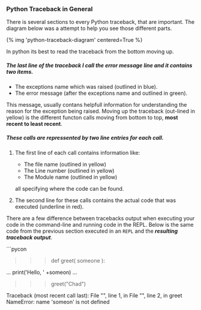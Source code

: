 
### Python Traceback in General

There is several sections to every Python traceback, that are important. The diagram below was a attempt to help you see those different parts.

{% img 'python-traceback-diagram' centered=True %}

In python its best to read the traceback from the bottom moving up.
##### The last line of the traceback I call the error message line and it contains two items.
- The exceptions name which was raised (outlined in blue).
- The error message (after the exceptions name and outlined in green).

This message, usually contans helpfull information for understanding the reason for the exception being raised. Moving up the traceback (out-lined in yellow) is the different functon calls moving from bottom to top, **most recent to least recent**.

##### These calls are repressented by two line entries for each call.
1. The first line of each call contains information like:
    - The file name (outlined in yellow)
    - The Line number (outlined in yellow)
    - The Module name (outlined in yellow)

    all specifying where the code can be found.

2. The second line for these calls contains the actual code that was executed (underline in red).

There are a few difference between tracebacks output when executing your code in the command-line and running code in the REPL.
Below is the same code from the previous section executed in an `REPL` and the ***resulting traceback output***.

\```pycon
>>> def greet( someone ):
>>>
...   print('Hello, ' +someon)
...
>>> greet("Chad")

Traceback (most recent call last):
  File "", line 1, in
  File "", line 2, in greet
NameError: name 'someon' is not defined
```
